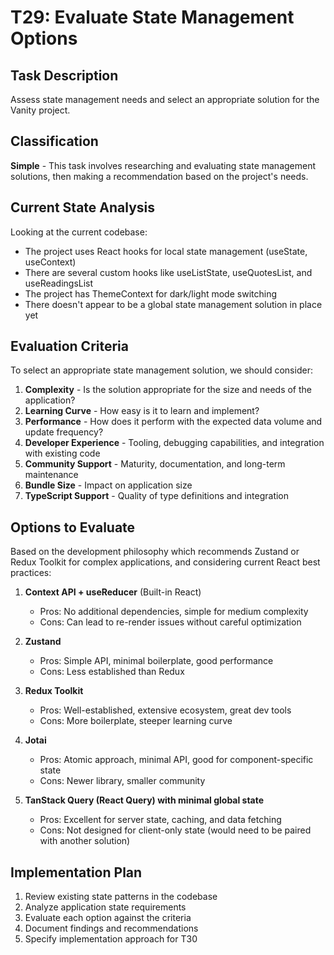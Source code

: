 # T29: Evaluate State Management Options

## Task Description

Assess state management needs and select an appropriate solution for the Vanity project.

## Classification

**Simple** - This task involves researching and evaluating state management solutions, then making a recommendation based on the project's needs.

## Current State Analysis

Looking at the current codebase:

- The project uses React hooks for local state management (useState, useContext)
- There are several custom hooks like useListState, useQuotesList, and useReadingsList
- The project has ThemeContext for dark/light mode switching
- There doesn't appear to be a global state management solution in place yet

## Evaluation Criteria

To select an appropriate state management solution, we should consider:

1. **Complexity** - Is the solution appropriate for the size and needs of the application?
2. **Learning Curve** - How easy is it to learn and implement?
3. **Performance** - How does it perform with the expected data volume and update frequency?
4. **Developer Experience** - Tooling, debugging capabilities, and integration with existing code
5. **Community Support** - Maturity, documentation, and long-term maintenance
6. **Bundle Size** - Impact on application size
7. **TypeScript Support** - Quality of type definitions and integration

## Options to Evaluate

Based on the development philosophy which recommends Zustand or Redux Toolkit for complex applications, and considering current React best practices:

1. **Context API + useReducer** (Built-in React)

   - Pros: No additional dependencies, simple for medium complexity
   - Cons: Can lead to re-render issues without careful optimization

2. **Zustand**

   - Pros: Simple API, minimal boilerplate, good performance
   - Cons: Less established than Redux

3. **Redux Toolkit**

   - Pros: Well-established, extensive ecosystem, great dev tools
   - Cons: More boilerplate, steeper learning curve

4. **Jotai**

   - Pros: Atomic approach, minimal API, good for component-specific state
   - Cons: Newer library, smaller community

5. **TanStack Query (React Query) with minimal global state**
   - Pros: Excellent for server state, caching, and data fetching
   - Cons: Not designed for client-only state (would need to be paired with another solution)

## Implementation Plan

1. Review existing state patterns in the codebase
2. Analyze application state requirements
3. Evaluate each option against the criteria
4. Document findings and recommendations
5. Specify implementation approach for T30
